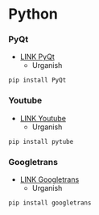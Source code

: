 <p align='center'><h1>Python</h1></p>

### PyQt 
- [LINK PyQt]('#')
  - Urganish
```
pip install PyQt
```
### Youtube
- [LINK Youtube]('#')
  - Urganish
```
pip install pytube
```
### Googletrans
- [LINK Googletrans]('#')
  - Urganish 
```
pip install googletrans
```
